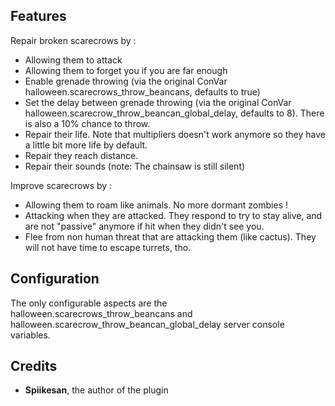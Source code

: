 ## Features

Repair broken scarecrows by :
* Allowing them to attack
* Allowing them to forget you if you are far enough
* Enable grenade throwing (via the original ConVar halloween.scarecrows_throw_beancans, defaults to true)
* Set the delay between grenade throwing (via the original ConVar halloween.scarecrow_throw_beancan_global_delay, defaults to 8). There is also a 10% chance to throw.
* Repair their life. Note that multipliers doesn't work anymore so they have a little bit more life by default.
* Repair they reach distance.
* Repair their sounds (note: The chainsaw is still silent)

Improve scarecrows by :
* Allowing them to roam like animals. No more dormant zombies !
* Attacking when they are attacked. They respond to try to stay alive, and are not "passive" anymore if hit when they didn't see you.
* Flee from non human threat that are attacking them (like cactus). They will not have time to escape turrets, tho.

## Configuration

The only configurable aspects are the halloween.scarecrows_throw_beancans and halloween.scarecrow_throw_beancan_global_delay server console variables.

## Credits

- **Spiikesan**, the author of the plugin